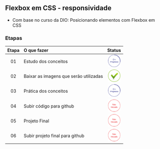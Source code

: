 ## Flexbox em CSS - responsividade
 - Com base no curso da DIO: Posicionando elementos com Flexbox em CSS  

### Etapas
|Etapa | O que fazer      | Status |
|:----:|:-----------------|:------:|
|  01  | Estudo dos conceitos  |<img src="img/em_processo.png" alt="Em processo" width="40" height="40"/>|
|  02  | Baixar as imagens que serão utilizadas |<img src="img/ok.png" alt="0k" width="40" height="40"/>|
|  03  | Prática dos conceitos|<img src="img/em_processo.png" alt="Em processo" width="40" height="40"/>|
|  04  | Subir código para github |<img src="img/nao_iniciado.png" alt="Não Iniciado" width="40" height="40"/>|
|  05  | Projeto Final            |<img src="img/nao_iniciado.png" alt="0k" width="40" height="40"/>|
|  06  | Subir projeto final para github |<img src="img/nao_iniciado.png" alt="Não Iniciado" width="40" height="40"/>